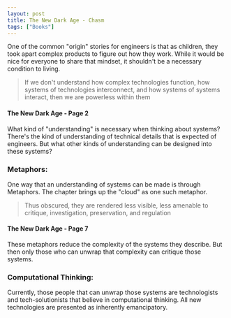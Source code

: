 ```yaml
---
layout: post
title: The New Dark Age - Chasm
tags: ["Books"]
---
```


One of the common "origin" stories for engineers is that as children, they took apart complex products to figure out how they work. While it would be nice for everyone to share that mindset, it shouldn't be a necessary condition to living.

> If we don't understand how complex technologies function, how systems of technologies interconnect, and how systems of systems interact, then we are powerless within them
<h4>The New Dark Age - Page 2 </h4>

What kind of "understanding" is necessary when thinking about systems? There's the kind of understanding of technical details that is expected of engineers. But what other kinds of understanding can be designed into these systems?


### Metaphors:
One way that an understanding of systems can be made is through Metaphors. The chapter brings up the "cloud" as one such metaphor.

> Thus obscured, they are rendered less visible, less amenable to critique, investigation, preservation, and regulation
<h4>The New Dark Age - Page 7</h4>

These metaphors reduce the complexity of the systems they describe. But then only those who can unwrap that complexity can critique those systems.

### Computational Thinking:
Currently, those people that can unwrap those systems are technologists and tech-solutionists that believe in computational thinking. All new technologies are presented as inherently emancipatory.
